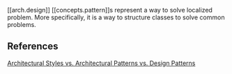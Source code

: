 
[[arch.design]] [[concepts.pattern]]s represent a way to solve localized problem. More specifically, it is a way to structure classes to solve common problems.

## References

[Architectural Styles vs. Architectural Patterns vs. Design Patterns](https://herbertograca.com/2017/07/28/architectural-styles-vs-architectural-patterns-vs-design-patterns/)
